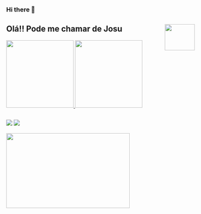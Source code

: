 ### Hi there 👋

## Olá!! Pode me chamar de Josu <img src="https://media.giphy.com/media/ZEKmyazbeRUu848WeA/giphy.gif" align="right" width="80" height="70" />

 <div>
  <a href="https://github.com/jcarloscody">
  <img  aling="center" height="180em"  src="https://github-readme-stats.vercel.app/api?username=jcarloscody&show_icons=true&theme=radical&include_all_commits=true&count_private=true" />
  <img aling="center" height="180em" src="https://github-readme-stats.vercel.app/api/top-langs/?username=jcarloscody&layout=compact&langs_count=7&theme=radical"/>
</div>
  
  ## 

<div style="display: inline_block"> 
 <!-- <a href="https://www.instagram.com/_eu.neto/" target="_blank"><img src="https://img.shields.io/badge/-Instagram-%23E4405F?style=for-the-badge&logo=instagram&logoColor=white" target="_blank"></a>-->
  <a href = "mailto:josuecarlosos2@gmail.com"><img src="https://img.shields.io/badge/-Gmail-%23333?style=for-the-badge&logo=gmail&logoColor=white" target="_blank"></a>
  <a href="https://www.linkedin.com/in/josuecarlosdasilva/" target="_blank"><img src="https://img.shields.io/badge/-LinkedIn-%230077B5?style=for-the-badge&logo=linkedin&logoColor=white" target="_blank"></a>

</div>
</br>
<div>
<img src="https://media.giphy.com/media/26tn33aiTi1jkl6H6/giphy.gif" width="330" height="200" />
</div>

